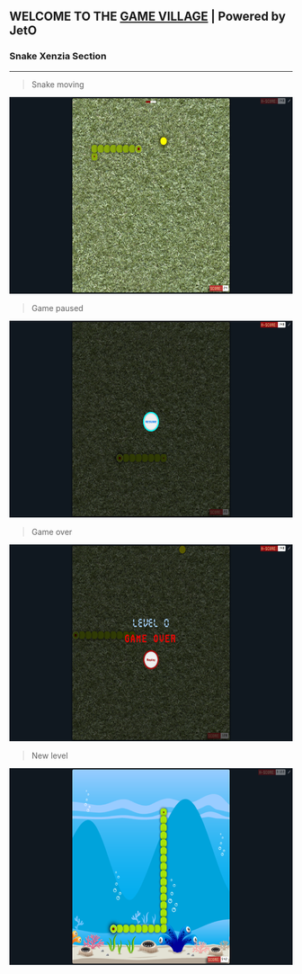 ## WELCOME TO THE [GAME VILLAGE][link-to-game] | Powered by JetO

### Snake Xenzia Section
----
> Snake moving


<img 
    src="https://raw.githubusercontent.com/Oyelson/JetO-Games/master/src/assets/media/snake-xenzia/screenshots/game-on-play.png" 
    alt="Snake moving" 
    width="623" 
    height="350">

> Game paused


<img 
    src="https://raw.githubusercontent.com/Oyelson/JetO-Games/master/src/assets/media/snake-xenzia/screenshots/pause-game-snake.png" 
    alt="Snake game paused" 
    width="623" 
    height="350">

> Game over


<img 
    src="https://raw.githubusercontent.com/Oyelson/JetO-Games/master/src/assets/media/snake-xenzia/screenshots/game-over-snake.png" 
    alt="Snake game over" 
    width="623" 
    height="350">

> New level


<img 
    src="https://raw.githubusercontent.com/Oyelson/JetO-Games/master/src/assets/media/snake-xenzia/screenshots/new-level-snake.png" 
    alt="Snake new level" 
    width="623" 
    height="350">



[link-to-game]: https://oyelson.github.io/JetO-Games/